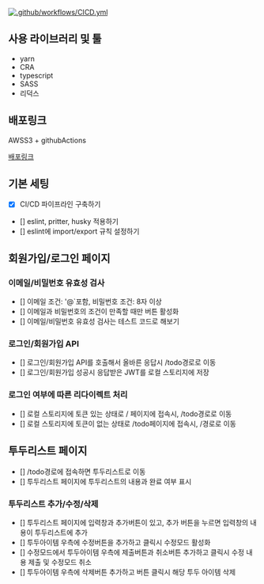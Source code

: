 [![.github/workflows/CICD.yml](https://github.com/SJ0826/todolist-project/actions/workflows/CICD.yml/badge.svg)](https://github.com/SJ0826/todolist-project/actions/workflows/CICD.yml)

## 사용 라이브러리 및 툴

- yarn
- CRA
- typescript
- SASS
- 리덕스

## 배포링크

AWSS3 + githubActions

[배포링크](http://todolist-sj0826.s3-website.ap-northeast-2.amazonaws.com)

## 기본 세팅

- [x] CI/CD 파이프라인 구축하기
- [] eslint, pritter, husky 적용하기
- [] eslint에 import/export 규칙 설정하기

## 회원가입/로그인 페이지

### 이메일/비밀번호 유효성 검사

- [] 이메일 조건: '@`포함, 비밀번호 조건: 8자 이상
- [] 이메일과 비밀번호의 조건이 만족할 때만 버튼 활성화
- [] 이메일/비밀번호 유효성 검사는 테스트 코드로 해보기

### 로그인/회원가입 API

- [] 로그인/회원가입 API를 호출해서 올바른 응답시 /todo경로로 이동
- [] 로그인/회원가입 성공시 응답받은 JWT를 로컬 스토리지에 저장

### 로그인 여부에 따른 리다이렉트 처리

- [] 로컬 스토리지에 토큰 있는 상태로 / 페이지에 접속시, /todo경로로 이동
- [] 로컬 스토리지에 토큰이 없는 상태로 /todo페이지에 접속시, /경로로 이동

## 투두리스트 페이지

- [] /todo경로에 접속하면 투두리스트로 이동
- [] 투두리스트 페이지에 투두리스트의 내용과 완료 여부 표시

### 투두리스트 추가/수정/삭제

- [] 투두리스트 페이지에 입력창과 추가버튼이 있고, 추가 버튼을 누르면 입력창의 내용이 투두리스트에 추가
- [] 투두아이템 우측에 수정버튼을 추가하고 클릭시 수정모드 활성화
- [] 수정모드에서 투두아이템 우측에 제출버튼과 취소버튼 추가하고 클릭시 수정 내용 제출 및 수정모드 취소
- [] 투두아이템 우측에 삭제버튼 추가하고 버튼 클릭시 해당 투두 아이템 삭제
